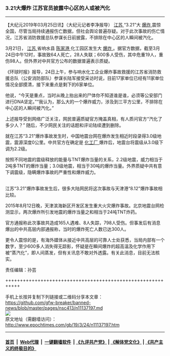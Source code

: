 ### 3.21大爆炸 江苏官员披露中心区的人或被汽化
------------------------

<p>
 【大纪元2019年03月25日讯】（大纪元记者李净报导）
 <a href="http://www.epochtimes.com/gb/tag/%E6%B1%9F%E8%8B%8F.html">
  江苏
 </a>
 “3.21”大
 <a href="http://www.epochtimes.com/gb/tag/%E7%88%86%E7%82%B8.html">
  爆炸
 </a>
 震惊全国，尽管当局持续通报伤亡数据，但社会舆论普遍存疑。对于此次事故的伤亡情况，江苏省消防救援总队参谋长日前披露，不排除在中心区的人瞬间被汽化。
</p>
<p>
 3月21日，
 <a href="http://www.epochtimes.com/gb/tag/%E6%B1%9F%E8%8B%8F.html">
  江苏
 </a>
 省响水县
 <a href="http://www.epochtimes.com/gb/tag/%E9%99%88%E5%AE%B6%E6%B8%AF.html">
  陈家港
 </a>
 化工园区发生大
 <a href="http://www.epochtimes.com/gb/tag/%E7%88%86%E7%82%B8.html">
  爆炸
 </a>
 。据官方数据，截至3月24日中午12时，事故致64人死亡，28人失联；600多人受伤，其中危重19人，重伤98人。但外界对中共官方公布的数据普遍表示质疑。
</p>
<p>
 《环球时报》报导，24日上午，参与响水化工企业爆炸事故救援的江苏省消防救援总队（公安消防部队）参谋长陆军接受采访时说，目前17家单位已经有11家单位情况全部摸清，接下来重点是剩下的6家单位。
</p>
<p>
 他说，“今天是重点，当时从晚上抬出来的尸体你不知道谁是谁，必须等公安部门进行DNA坚定。”“我认为，那么大的一个爆炸威力，涉及到三平方公里，不排除在中心区的人瞬间被汽化。”
</p>
<p>
 上述报导受到网络广泛关注，网民普遍质疑官方掩盖真相，有人质问官方“汽化了多少人？” ​​​随后，不少网民关注的话题和评论陆续遭到删除。
</p>
<p>
 就在江苏“3.21”爆炸事故发生时，中国地震台网在爆炸发生相近时段录得3.0级地震，震源深度0公里。中共官方在确定是
 <a href="http://www.epochtimes.com/gb/tag/%E5%8C%96%E5%B7%A5%E5%8E%82.html">
  化工厂
 </a>
 爆炸后，地震台将震级从3.0级下调为2.2级。
</p>
<p>
 按照不同地震的震级释放的能量与TNT爆炸当量的关系，2.2级地震，威力相当于2吨多TNT的爆炸当量；3.0级地震，相当于30吨的爆炸当量。外界质疑中共有意下调震级，隐瞒爆炸事故的严重性和爆炸威力。
</p>
<p>
 <center>
 </center>
 <br/>
 江苏“3.21”爆炸事故发生后，很多大陆网民将这次事故与天津港“8.12”爆炸事故相比较。
</p>
<p>
 2015年8月12日晚，天津滨海新区开发区发生重大火灾爆炸事故。北京地震台网检测显示，两次爆炸所引发地震的爆炸当量之和相当于24吨TNT炸药。
</p>
<p>
 官方通报称此次事故共造成165人遇难、8人失踪，798人受伤。但事发后有消息爆出的中共高层内部通报称，当时的爆炸死亡人数已达300人。
</p>
<p>
 更令人震惊的是，有海外媒体从接近中共高层的可靠人士处获悉，当局内部有一个数字，至少600多人消失得无踪影，怀疑是在瞬间爆炸的超高温及化学作用下被“蒸汽化”，即人间蒸发，但有关讯息不敢对外透露。有关此消息，目前无法核实。
</p>
<p style="text-align: center;">
 <span style="vertical-align: inherit;">
  <span style="vertical-align: inherit;">
   <div class="video_fit_container">
   </div>
  </span>
 </span>
</p>
<p>
 责任编辑：孙芸
</p>

+++++++++++++++++++++++++++++++++++++++++++++++++++++++++++<br/><br/>
手机上长按并复制下列链接或二维码分享本文章：<br/>
https://github.com/gfw-breaker/banned-news/blob/master/pages/nsc413/n11137197.md <br/>
<a href='https://github.com/gfw-breaker/banned-news/blob/master/pages/nsc413/n11137197.md'><img src='https://github.com/gfw-breaker/banned-news/blob/master/pages/nsc413/n11137197.md.png'/></a> <br/>
原文地址（需翻墙访问）：http://www.epochtimes.com/gb/19/3/24/n11137197.htm


------------------------
#### [首页](https://github.com/gfw-breaker/banned-news/blob/master/README.md) &nbsp;|&nbsp; [Web代理](https://github.com/labour-camp/helloworld) &nbsp;|&nbsp; [一键翻墙软件](https://github.com/gfw-breaker/nogfw/blob/master/README.md) &nbsp;| [《九评共产党》](https://github.com/gfw-breaker/9ping.md/blob/master/README.md#九评之一评共产党是什么) | [《解体党文化》](https://github.com/gfw-breaker/jtdwh.md/blob/master/README.md) | [《共产主义的终极目的》](https://github.com/gfw-breaker/gczydzjmd.md/blob/master/README.md)

